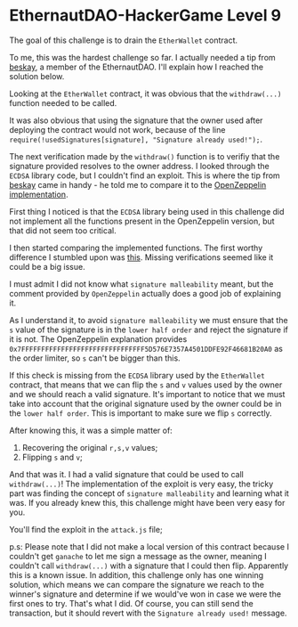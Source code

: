 # EthernautDAO-HackerGame Level 9

The goal of this challenge is to drain the `EtherWallet` contract.

To me, this was the hardest challenge so far. I actually needed a tip from [beskay](https://twitter.com/beskay0x), a member of the EthernautDAO. I'll explain how I reached the solution below.

Looking at the `EtherWallet` contract, it was obvious that the `withdraw(...)` function needed to be called.

It was also obvious that using the signature that the owner used after deploying the contract would not work, because of the line `require(!usedSignatures[signature], "Signature already used!");`.

The next verification made by the `withdraw()` function is to verifiy that the signature provided resolves to the owner address. I looked through the `ECDSA` library code, but I couldn't find an exploit.
This is where the tip from [beskay](https://twitter.com/beskay0x) came in handy - he told me to compare it to the [OpenZeppelin implementation](https://github.com/OpenZeppelin/openzeppelin-contracts/blob/master/contracts/utils/cryptography/ECDSA.sol).

First thing I noticed is that the `ECDSA` library being used in this challenge did not implement all the functions present in the OpenZeppelin version, but that did not seem too critical.

I then started comparing the implemented functions. The first worthy difference I stumbled upon was [this](https://github.com/OpenZeppelin/openzeppelin-contracts/blob/66ec91bc450ff997ca7f7291491f7a1e49107767/contracts/utils/cryptography/ECDSA.sol#L138-L149). Missing verifications seemed like it could be a big issue.

I must admit I did not know what `signature malleability` meant, but the comment provided by `OpenZeppelin` actually does a good job of explaining it.

As I understand it, to avoid `signature malleability` we must ensure that the `s` value of the signature is in the `lower half order` and reject the signature if it is not. The OpenZeppelin explanation provides `0x7FFFFFFFFFFFFFFFFFFFFFFFFFFFFFFF5D576E7357A4501DDFE92F46681B20A0` as the order limiter, so `s` can't be bigger than this.

If this check is missing from the `ECDSA` library used by the `EtherWallet` contract, that means that we can flip the `s` and `v` values used by the owner and we should reach a valid signature.
It's important to notice that we must take into account that the original signature used by the owner could be in the `lower half order`. This is important to make sure we flip `s` correctly.

After knowing this, it was a simple matter of:
1. Recovering the original `r,s,v` values;
2. Flipping `s` and `v`;

And that was it. I had a valid signature that could be used to call `withdraw(...)`! The implementation of the exploit is very easy, the tricky part was finding the concept of `signature malleability` and learning what it was. If you already knew this, this challenge might have been very easy for you.

You'll find the exploit in the `attack.js` file;

p.s: Please note that I did not make a local version of this contract because I couldn't get `ganache` to let me sign a message as the owner, meaning I couldn't call `withdraw(...)` with a signature that I could then flip. Apparently this is a known issue. In addition, this challenge only has one winning solution, which means we can compare the signature we reach to the winner's signature and determine if we would've won in case we were the first ones to try. That's what I did. Of course, you can still send the transaction, but it should revert with the `Signature already used!` message.